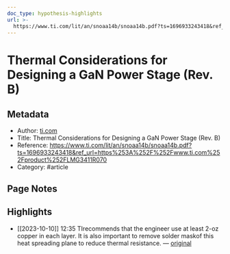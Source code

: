 ```yaml
---
doc_type: hypothesis-highlights
url: >-
  https://www.ti.com/lit/an/snoaa14b/snoaa14b.pdf?ts=1696933243418&ref_url=https%253A%252F%252Fwww.ti.com%252Fproduct%252FLMG3411R070
---
```


# Thermal Considerations for Designing a GaN Power Stage (Rev. B)

## Metadata
- Author: [ti.com]()
- Title: Thermal Considerations for Designing a GaN Power Stage (Rev. B)
- Reference: https://www.ti.com/lit/an/snoaa14b/snoaa14b.pdf?ts=1696933243418&ref_url=https%253A%252F%252Fwww.ti.com%252Fproduct%252FLMG3411R070
- Category: #article

## Page Notes
## Highlights
- [[2023-10-10]] 12:35 TIrecommends that the engineer use at least 2-oz copper in each layer. It is also important to remove solder maskof this heat spreading plane to reduce thermal resistance. — [original](https://hyp.is/xuZ_gmdYEe6uHLf70p3xfg/www.ti.com/lit/an/snoaa14b/snoaa14b.pdf?ts=1696933243418&ref_url=https%253A%252F%252Fwww.ti.com%252Fproduct%252FLMG3411R070)





